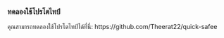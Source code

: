 <h3> ทดลองใช้โปรโตไทป์ </h3>
คุณสามารถทดลองใช้โปรโตไทป์ได้ที่นี่: https://github.com/Theerat22/quick-safee
